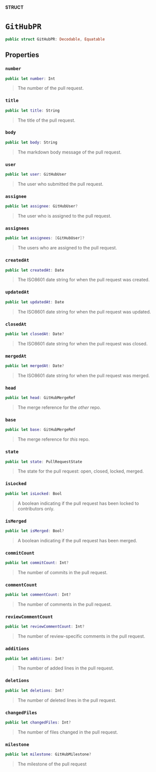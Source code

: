 **STRUCT**

# `GitHubPR`

```swift
public struct GitHubPR: Decodable, Equatable
```

## Properties
### `number`

```swift
public let number: Int
```

> The number of the pull request.

### `title`

```swift
public let title: String
```

> The title of the pull request.

### `body`

```swift
public let body: String
```

> The markdown body message of the pull request.

### `user`

```swift
public let user: GitHubUser
```

> The user who submitted the pull request.

### `assignee`

```swift
public let assignee: GitHubUser?
```

> The user who is assigned to the pull request.

### `assignees`

```swift
public let assignees: [GitHubUser]?
```

> The users who are assigned to the pull request.

### `createdAt`

```swift
public let createdAt: Date
```

> The ISO8601 date string for when the pull request was created.

### `updatedAt`

```swift
public let updatedAt: Date
```

> The ISO8601 date string for when the pull request was updated.

### `closedAt`

```swift
public let closedAt: Date?
```

> The ISO8601 date string for when the pull request was closed.

### `mergedAt`

```swift
public let mergedAt: Date?
```

> The ISO8601 date string for when the pull request was merged.

### `head`

```swift
public let head: GitHubMergeRef
```

> The merge reference for the _other_ repo.

### `base`

```swift
public let base: GitHubMergeRef
```

> The merge reference for _this_ repo.

### `state`

```swift
public let state: PullRequestState
```

> The state for the pull request: open, closed, locked, merged.

### `isLocked`

```swift
public let isLocked: Bool
```

> A boolean indicating if the pull request has been locked to contributors only.

### `isMerged`

```swift
public let isMerged: Bool?
```

> A boolean indicating if the pull request has been merged.

### `commitCount`

```swift
public let commitCount: Int?
```

> The number of commits in the pull request.

### `commentCount`

```swift
public let commentCount: Int?
```

> The number of comments in the pull request.

### `reviewCommentCount`

```swift
public let reviewCommentCount: Int?
```

> The number of review-specific comments in the pull request.

### `additions`

```swift
public let additions: Int?
```

> The number of added lines in the pull request.

### `deletions`

```swift
public let deletions: Int?
```

> The number of deleted lines in the pull request.

### `changedFiles`

```swift
public let changedFiles: Int?
```

> The number of files changed in the pull request.

### `milestone`

```swift
public let milestone: GitHubMilestone?
```

> The milestone of the pull request
